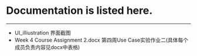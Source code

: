 # Documentation is listed here.

---

- UI_illiustration 界面截图
- Week 4 Course Assignment 2.docx 第四周Use Case实验作业二(具体每个成员负责内容见docx中表格)
